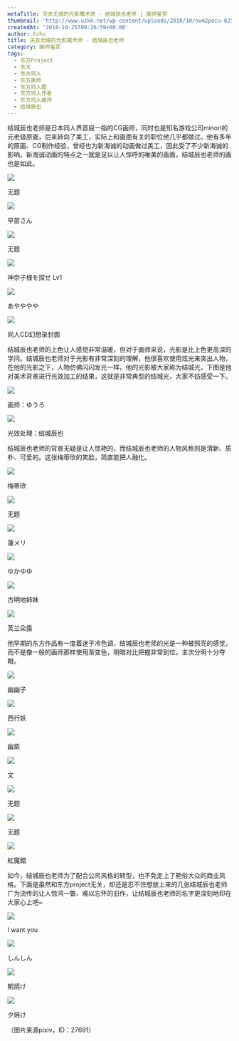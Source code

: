 ```yaml
---
metaTitle: 天衣无缝的光影魔术师 - 结城辰也老师 | 画师鉴赏
thumbnail: 'http://www.uzkk.net/wp-content/uploads/2018/10/nvm2pocu-825x510.jpg'
createdAt: '2018-10-25T09:26:59+00:00'
author: Echo
title: 天衣无缝的光影魔术师 - 结城辰也老师
category: 画师鉴赏
tags:
  - 东方Project
  - 东方
  - 东方同人
  - 东方画师
  - 东方同人图
  - 东方同人作者
  - 东方同人画师
  - 结城辰也
---
```


结城辰也老师是日本同人界首屈一指的CG画师，同时也是知名游戏公司minori的元老级原画，后来转向了美工，实际上和画面有关的职位他几乎都做过。他有多年的原画、CG制作经验，曾经也为新海诚的动画做过美工，因此受了不少新海诚的影响。新海诚动画的特点之一就是足以让人惊呼的唯美的画面，结城辰也老师的画也是如此。

![](http://www.uzkk.net/wp-content/uploads/2018/10/tvign4tf-1024x768.jpg)

无题

![](http://www.uzkk.net/wp-content/uploads/2018/10/2348679_p0-1024x640.jpg)

早苗さん

![](http://www.uzkk.net/wp-content/uploads/2018/10/nvm2pocu-1024x768.jpg)

无题

![](http://www.uzkk.net/wp-content/uploads/2018/10/2217502_p0-1024x640.jpg)

神奈子様を探せ Lv1

![](http://www.uzkk.net/wp-content/uploads/2018/10/1860424_p0-1024x640.jpg)

あやややや

![](http://www.uzkk.net/wp-content/uploads/2018/10/005e550fd9f9d72ae847821ed72a2834349bbba0.jpg)

同人CD幻想录封面

结城辰也老师的上色让人感觉非常温暖，但对于画师来说，光影是比上色更高深的学问。结城辰也老师对于光影有非常深刻的理解，他很喜欢使用炫光来突出人物，在他的光影之下，人物仿佛闪闪发光一样。他的光影被大家称为结城光，下图是他对美术背景进行光效加工的结果，这就是非常典型的结城光，大家不妨感受一下。

![](http://www.uzkk.net/wp-content/uploads/2018/10/111.jpg)

画师：ゆうろ

![](http://www.uzkk.net/wp-content/uploads/2018/10/1631a364034f78f0c193638179310a55b2191c00-1024x640.jpg)

光效处理：结城辰也

结城辰也老师的背景无疑是让人惊艳的，而结城辰也老师的人物风格则是清新、质朴、可爱的。这张梅蒂欣的笑脸，简直能把人融化。

![](http://www.uzkk.net/wp-content/uploads/2018/10/tfz76utj-1024x768.jpg)

梅蒂欣

![](http://www.uzkk.net/wp-content/uploads/2018/10/e87tstit-1024x640.jpg)

无题

![](http://www.uzkk.net/wp-content/uploads/2018/10/17197578_p0-740x1024.jpg)

蓮メリ

![](http://www.uzkk.net/wp-content/uploads/2018/10/8818339_p0.jpg)

ゆかゆゆ

![](http://www.uzkk.net/wp-content/uploads/2018/10/1794590_p0-1024x640.jpg)

古明地姉妹

![](http://www.uzkk.net/wp-content/uploads/2018/10/3fc706f41bd5ad6ecbbb9db081cb39dbb7fd3c02-1024x758.jpg)

芙兰朵露

他早期的东方作品有一度着迷于冷色调，结城辰也老师的光是一种被照亮的感觉，而不是像一般的画师那样使用渐变色，明暗对比把握非常到位，主次分明十分夺眼。

![](http://www.uzkk.net/wp-content/uploads/2018/10/07361b0u-1024x768.jpg)

幽幽子

![](http://www.uzkk.net/wp-content/uploads/2018/10/1237712_p0-1024x768.jpg)

西行妖

![](http://www.uzkk.net/wp-content/uploads/2018/10/5et3dwm5-1024x768.jpg)

幽紫

![](http://www.uzkk.net/wp-content/uploads/2018/10/lg1wnnkp-1024x576.jpg)

文

![](http://www.uzkk.net/wp-content/uploads/2018/10/ko6eqfyv-1024x768.jpg)

无题

![](http://www.uzkk.net/wp-content/uploads/2018/10/bt51kipo-1024x768.jpg)

无题

![](http://www.uzkk.net/wp-content/uploads/2018/10/1237697_p0-1024x768.jpg)

紅魔館

如今，结城辰也老师为了配合公司风格的转型，也不免走上了艳俗大众的商业风格。下面是虽然和东方project无关，却还是忍不住想放上来的几张结城辰也老师广为流传的让人惊鸿一瞥、难以忘怀的旧作，让结城辰也老师的名字更深刻地印在大家心上吧~

![](http://www.uzkk.net/wp-content/uploads/2018/10/74f9b4315c6034a8fd808898cb134954082376a1-1024x640.jpg)

I want you

![](http://www.uzkk.net/wp-content/uploads/2018/10/ed24abc379310a5580a24cf7b44543a9832610c4-1024x640.jpg)

しんしん

![](http://www.uzkk.net/wp-content/uploads/2018/10/v2-24b68187ea332cb00142014fe0de5265_r-1024x576.jpg)

朝焼け

![](http://www.uzkk.net/wp-content/uploads/2018/10/ad5747a98226cffc27892db1ba014a90f603ea20.jpg)

夕焼け

（图片来源pixiv，ID：27691）
